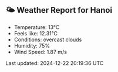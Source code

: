 <!-- WEATHER-START -->
## 🌤 Weather Report for Hanoi

- Temperature: 13°C
- Feels like: 12.31°C
- Conditions: overcast clouds
- Humidity: 75%
- Wind Speed: 1.87 m/s

Last updated: 2024-12-22 20:19:36 UTC
<!-- WEATHER-END -->
